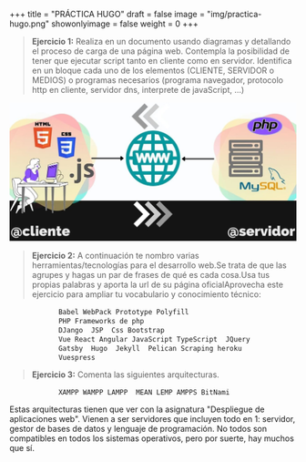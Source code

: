 +++
title = "PRÁCTICA HUGO"
draft = false
image = "img/practica-hugo.png"
showonlyimage = false
weight = 0
+++




<!--more-->

> **Ejercicio 1:** Realiza en un documento usando diagramas y detallando el proceso de carga de una página web. Contempla la posibilidad de tener que ejecutar script tanto en cliente como en servidor. Identifica en un bloque cada uno de los elementos (CLIENTE, SERVIDOR o MEDIOS) o programas necesarios (programa navegador, protocolo http en cliente, servidor dns, interprete de javaScript, ...)



 ![Diagrama](https://github.com/leilafalahr/daw/blob/main/docs/img/1.jpg)


> **Ejercicio 2:** A continuación te nombro varias herramientas/tecnologías para el desarrollo web.Se trata de que las agrupes y hagas un par de frases de qué es cada cosa.Usa tus propias palabras y aporta la url de su página oficialAprovecha este ejercicio para ampliar tu vocabulario y conocimiento técnico:

                Babel WebPack Prototype Polyfill
                PHP Frameworks de php
                DJango  JSP  Css Bootstrap 
                Vue React Angular JavaScript TypeScript  JQuery
                Gatsby  Hugo  Jekyll  Pelican Scraping heroku 
                Vuespress 

    


> **Ejercicio 3:** Comenta las siguientes arquitecturas.

                XAMPP WAMPP LAMPP  MEAN LEMP AMPPS BitNami

Estas arquitecturas tienen que ver con la asignatura "Despliegue de aplicaciones web". Vienen a ser servidores que incluyen todo en 1: servidor, gestor de bases de datos y lenguaje de programación. No todos son compatibles en todos los sistemas operativos, pero por suerte, hay muchos que sí.
 
